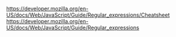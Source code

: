 https://developer.mozilla.org/en-US/docs/Web/JavaScript/Guide/Regular_expressions/Cheatsheet
https://developer.mozilla.org/en-US/docs/Web/JavaScript/Guide/Regular_expressions